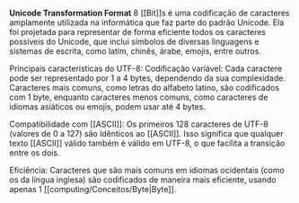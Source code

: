 
**Unicode Transformation Format** 
8 [[Bit]]s é uma codificação de caracteres amplamente utilizada na informática que faz parte do padrão Unicode. Ela foi projetada para representar de forma eficiente todos os caracteres possíveis do Unicode, que inclui símbolos de diversas linguagens e sistemas de escrita, como latim, chinês, árabe, emojis, entre outros.

Principais características do UTF-8:
Codificação variável: Cada caractere pode ser representado por 1 a 4 bytes, dependendo da sua complexidade. Caracteres mais comuns, como letras do alfabeto latino, são codificados com 1 byte, enquanto caracteres menos comuns, como caracteres de idiomas asiáticos ou emojis, podem usar até 4 bytes.

Compatibilidade com [[ASCII]]: Os primeiros 128 caracteres de UTF-8 (valores de 0 a 127) são idênticos ao  [[ASCII]]. Isso significa que qualquer texto [[ASCII]] válido também é válido em UTF-8, o que facilita a transição entre os dois.

Eficiência: Caracteres que são mais comuns em idiomas ocidentais (como os da língua inglesa) são codificados de maneira mais eficiente, usando apenas 1 [[computing/Conceitos/Byte|Byte]].